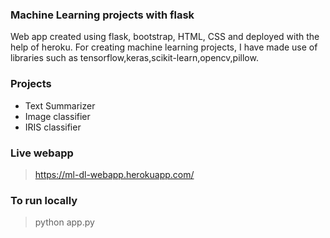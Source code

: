 ### Machine Learning projects with flask
Web app created using flask, bootstrap, HTML, CSS and deployed with the help of heroku.
For creating machine learning projects, I have made use of libraries such as tensorflow,keras,scikit-learn,opencv,pillow.

### Projects

* Text Summarizer
* Image classifier
* IRIS classifier

### Live webapp
> https://ml-dl-webapp.herokuapp.com/

### To run locally
> python app.py
